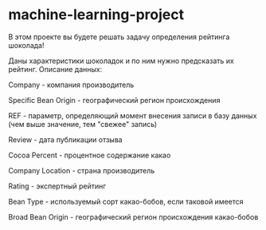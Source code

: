 # machine-learning-project
В этом проекте вы будете решать задачу определения рейтинга шоколада!

Даны характеристики шоколадок и по ним нужно предсказать их рейтинг.
Описание данных:

Company - компания производитель

Specific Bean Origin - географический регион происхождения

REF - параметр, определяющий момент внесения записи в базу данных (чем выше значение, тем "свежее" запись)

Review - дата публикации отзыва

Cocoa Percent - процентное содержание какао

Company Location - страна производитель

Rating - экспертный рейтинг

Bean Type - используемый сорт какао-бобов, если таковой имеется

Broad Bean Origin - географический регион происхождения какао-бобов
